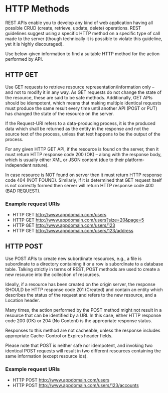 # HTTP Methods
REST APIs enable you to develop any kind of web application having all possible CRUD (create, retrieve, update, delete) operations. REST guidelines suggest using a specific HTTP method on a specific type of call made to the server (though technically it is possible to violate this guideline, yet it is highly discouraged).

Use below-given information to find a suitable HTTP method for the action performed by API.

## HTTP GET
Use GET requests to retrieve resource representation/information only – and not to modify it in any way. As GET requests do not change the state of the resource, these are said to be safe methods. Additionally, GET APIs should be idempotent, which means that making multiple identical requests must produce the same result every time until another API (POST or PUT) has changed the state of the resource on the server.

If the Request-URI refers to a data-producing process, it is the produced data which shall be returned as the entity in the response and not the source text of the process, unless that text happens to be the output of the process.

For any given HTTP GET API, if the resource is found on the server, then it must return HTTP response code 200 (OK) – along with the response body, which is usually either XML or JSON content (due to their platform-independent nature).

In case resource is NOT found on server then it must return HTTP response code 404 (NOT FOUND). Similarly, if it is determined that GET request itself is not correctly formed then server will return HTTP response code 400 (BAD REQUEST).

### Example request URIs
* HTTP GET http://www.appdomain.com/users
* HTTP GET http://www.appdomain.com/users?size=20&page=5
* HTTP GET http://www.appdomain.com/users/123
* HTTP GET http://www.appdomain.com/users/123/address

## HTTP POST
Use POST APIs to create new subordinate resources, e.g., a file is subordinate to a directory containing it or a row is subordinate to a database table. Talking strictly in terms of REST, POST methods are used to create a new resource into the collection of resources.

Ideally, if a resource has been created on the origin server, the response SHOULD be HTTP response code 201 (Created) and contain an entity which describes the status of the request and refers to the new resource, and a Location header.

Many times, the action performed by the POST method might not result in a resource that can be identified by a URI. In this case, either HTTP response code 200 (OK) or 204 (No Content) is the appropriate response status.

Responses to this method are not cacheable, unless the response includes appropriate Cache-Control or Expires header fields.

Please note that POST is neither safe nor idempotent, and invoking two identical POST requests will result in two different resources containing the same information (except resource ids).

### Example request URIs
* HTTP POST http://www.appdomain.com/users
* HTTP POST http://www.appdomain.com/users/123/accounts
